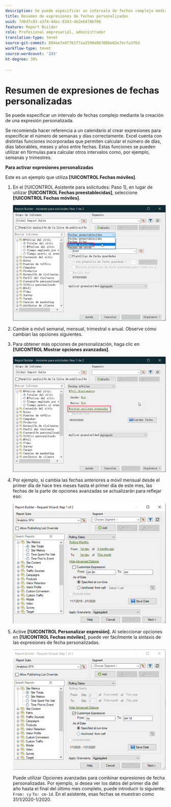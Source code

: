 ```yaml
---
description: Se puede especificar un intervalo de fechas complejo mediante la creación de una expresión personalizada.
title: Resumen de expresiones de fechas personalizadas
uuid: 7d6d7c03-a3f4-4dec-8343-de2e6478bf06
feature: Report Builder
role: Profesional empresarial, administrador
translation-type: tm+mt
source-git-commit: 894ee7a8f761f7aa2590e06708be82e7ecfa3f6d
workflow-type: tm+mt
source-wordcount: '243'
ht-degree: 30%

---
```



# Resumen de expresiones de fechas personalizadas

Se puede especificar un intervalo de fechas complejo mediante la creación de una expresión personalizada.

Se recomienda hacer referencia a un calendario al crear expresiones para especificar el número de semanas y días correctamente. Excel cuenta con distintas funciones incorporadas que permiten calcular el número de días, días laborables, meses y años entre fechas. Estas funciones se pueden utilizar en fórmulas para calcular otros intervalos como, por ejemplo, semanas y trimestres.

**Para activar expresiones personalizadas**

Este es un ejemplo que utiliza **[!UICONTROL Fechas móviles]**.

1. En el [!UICONTROL Asistente para solicitudes: Paso 1], en lugar de utilizar **[!UICONTROL Fechas preestablecidas]**, seleccione **[!UICONTROL Fechas móviles]**.

   ![](assets/rolldates1.png)

1. Cambie a móvil semanal, mensual, trimestral o anual. Observe cómo cambian las opciones siguientes.
1. Para obtener más opciones de personalización, haga clic en **[!UICONTROL Mostrar opciones avanzadas]**.

   ![](assets/rolldates2.png)

1. Por ejemplo, si cambia las fechas anteriores a móvil mensual desde el primer día de hace tres meses hasta el primer día de este mes, las fechas de la parte de opciones avanzadas se actualizarán para reflejar eso:

   ![](assets/rolldatesfor3.png)

1. Active **[!UICONTROL Personalizar expresión]**. Al seleccionar opciones en **[!UICONTROL Fechas móviles]**, puede ver fácilmente la sintaxis de las expresiones de fecha personalizadas.

   ![](assets/rolldatesfor5.png)

   Puede utilizar Opciones avanzadas para combinar expresiones de fecha personalizadas. Por ejemplo, si desea ver los datos del primer día del año hasta el final del último mes completo, puede introducir lo siguiente: `From: cy` `To: cm-1d`. En el asistente, esas fechas se muestran como 31/1/2020-1/2020.
